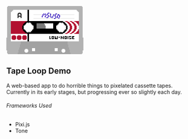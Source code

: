 ![tape](img/tape.png)



## Tape Loop Demo

A web-based app to do horrible things to pixelated cassette tapes. Currently in its early stages, but progressing ever so slightly each day.

###### Frameworks Used

* Pixi.js
* Tone